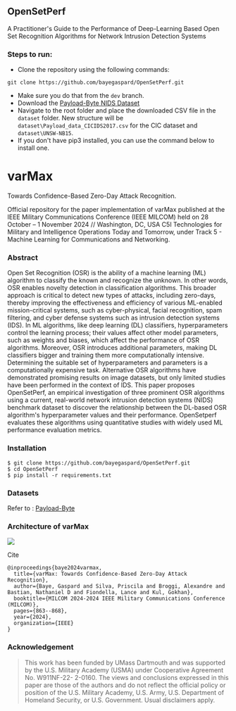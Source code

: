 ## OpenSetPerf
A Practitioner's Guide to the Performance of Deep-Learning Based Open Set Recognition Algorithms for Network Intrusion Detection Systems

### Steps to run:

- Clone the repository using the following commands:

`git clone https://github.com/bayegaspard/OpenSetPerf.git`
- Make sure you do that from the `dev` branch.
- Download the [Payload-Byte NIDS Dataset](https://github.com/Yasir-ali-farrukh/Payload-Byte/tree/main/Data) 
- Navigate to the root folder and place the downloaded CSV file in the `dataset` folder. New structure will be `dataset\Payload_data_CICIDS2017.csv` for the CIC dataset and `dataset\UNSW-NB15`.
- If you don't have pip3 installed, you can use the command below to install one.

# varMax
Towards Confidence-Based Zero-Day Attack Recognition.

Official repository for the paper implementation of varMax published at the IEEE Military Communications Conference (IEEE MILCOM) held on 28 October – 1 November 2024 // Washington, DC, USA C5I Technologies for Military and Intelligence Operations Today and Tomorrow, under Track 5 - Machine Learning for Communications and Networking.
### Abstract
Open Set Recognition (OSR) is the ability of a machine learning (ML) algorithm to classify the known and recognize the unknown. In other words, OSR enables novelty detection in classification algorithms. This broader approach is critical to detect new types of attacks, including zero-days, thereby improving the effectiveness and efficiency of various ML-enabled mission-critical systems, such as cyber-physical, facial recognition, spam filtering, and cyber defense systems such as intrusion detection systems (IDS). In ML algorithms, like deep learning (DL) classifiers, hyperparameters control the learning process; their values affect other model parameters, such as weights and biases, which affect the performance of OSR algorithms. Moreover, OSR introduces additional parameters, making DL classifiers bigger and training them more computationally intensive. Determining the suitable set of hyperparameters and parameters is a computationally expensive task. Alternative OSR algorithms have demonstrated promising results on image datasets, but only limited studies have been performed in the context of IDS. This paper proposes OpenSetPerf, an empirical investigation of three prominent OSR algorithms using a current, real-world network intrusion detection systems (NIDS) benchmark dataset to discover the relationship between the DL-based OSR algorithm's hyperparameter values and their performance. OpenSetperf evaluates these algorithms using quantitative studies with widely used ML performance evaluation metrics.

### Installation
```
$ git clone https://github.com/bayegaspard/OpenSetPerf.git
$ cd OpenSetPerf
$ pip install -r requirements.txt
```
### Datasets
Refer to : [Payload-Byte](https://github.com/Yasir-ali-farrukh/Payload-Byte.git)


### Architecture of varMax

<img 
 style="text-align: center;"
 src="https://github.com/user-attachments/assets/95ed090b-3e0a-407e-9f2c-a37f065a802c">

</img>


Cite
```
@inproceedings{baye2024varmax,
  title={varMax: Towards Confidence-Based Zero-Day Attack Recognition},
  author={Baye, Gaspard and Silva, Priscila and Broggi, Alexandre and Bastian, Nathaniel D and Fiondella, Lance and Kul, Gokhan},
  booktitle={MILCOM 2024-2024 IEEE Military Communications Conference (MILCOM)},
  pages={863--868},
  year={2024},
  organization={IEEE}
}
```
### Acknowledgement
> This work has been funded by UMass Dartmouth and was supported by the U.S. Military Academy (USMA) under Cooperative Agreement No. W911NF-22- 2-0160. The views and conclusions expressed in this paper are those of the authors and do not reflect the official policy or position of the U.S. Military Academy, U.S. Army, U.S. Department of Homeland Security, or U.S. Government. Usual disclaimers apply.
